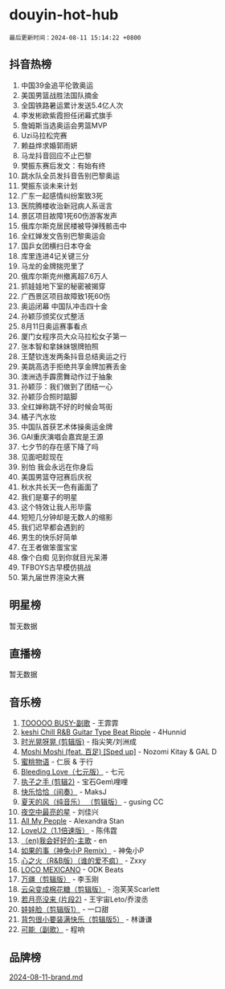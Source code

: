 # douyin-hot-hub

`最后更新时间：2024-08-11 15:14:22 +0800`

## 抖音热榜

1. 中国39金追平伦敦奥运
1. 美国男篮战胜法国队摘金
1. 全国铁路暑运累计发送5.4亿人次
1. 李发彬欧紫霞担任闭幕式旗手
1. 詹姆斯当选奥运会男篮MVP
1. Uzi马拉松完赛
1. 赖益烨求婚郭雨妍
1. 马龙抖音回应不止巴黎
1. 樊振东赛后发文：有始有终
1. 跳水队全员发抖音告别巴黎奥运
1. 樊振东谈未来计划
1. 广东一起感情纠纷案致3死
1. 医院腾楼收治新冠病人系谣言
1. 景区项目故障1死60伤游客发声
1. 俄库尔斯克居民楼被导弹残骸击中
1. 全红婵发文告别巴黎奥运会
1. 国乒女团横扫日本夺金
1. 库里连进4记关键三分
1. 马龙的金牌揣兜里了
1. 俄库尔斯克州撤离超7.6万人
1. 抓娃娃地下室的秘密被揭穿
1. 广西景区项目故障致1死60伤
1. 奥运闭幕 中国队冲击四十金
1. 孙颖莎颁奖仪式整活
1. 8月11日奥运赛事看点
1. 厦门女程序员大众马拉松女子第一
1. 张本智和拿妹妹银牌拍照
1. 王楚钦连发两条抖音总结奥运之行
1. 美跳高选手拒绝共享金牌加赛丢金
1. 澳洲选手霹雳舞动作过于抽象
1. 孙颖莎：我们做到了团结一心
1. 孙颖莎合照时踮脚
1. 全红婵称跳不好的时候会骂街
1. 橘子汽水妆
1. 中国队首获艺术体操奥运金牌
1. GAI重庆演唱会嘉宾是王源
1. 七夕节的存在感下降了吗
1. 见面吧趁现在
1. 别怕 我会永远在你身后
1. 美国男篮夺冠赛后庆祝
1. 秋水共长天一色有画面了
1. 我们是寨子的明星
1. 这个特效让我人形毕露
1. 短短几分钟却是无数人的缩影
1. 我们迟早都会遇到的
1. 男生的快乐好简单
1. 在王者做笨蛋宝宝
1. 像个白痴 见到你就目光呆滞
1. TFBOYS古早模仿挑战
1. 第九届世界渲染大赛

## 明星榜

暂无数据

## 直播榜

暂无数据

## 音乐榜

1. [TOOOOO BUSY-副歌](https://sf5-hl-cdn-tos.douyinstatic.com/obj/tos-cn-ve-2774/o0fmjGZetNDjSM5EimFs2QlzBg30YgByJMRQrC) - 王霏霏
1. [keshi Chill R&B Guitar Type Beat Ripple](https://sf3-cdn-tos.douyinstatic.com/obj/tos-cn-ve-2774/okQIfmitAB3HpgZQo0YCEFEACcDhQngn0fkFIC) - 4Hunnid
1. [时光晃呀晃 (剪辑版)](https://sf5-hl-cdn-tos.douyinstatic.com/obj/tos-cn-ve-2774/o8ACeQem3gwI1x3GIYGAfKG0LJebKFRJDwRwyW) - 指尖笑/刘洲成
1. [Moshi Moshi (feat. 百足) [Sped up]](https://sf5-hl-cdn-tos.douyinstatic.com/obj/tos-cn-ve-2774/ocCPFQcXJLeroaIdQLIGAoeeYM3OAUYGDguHXz) - Nozomi Kitay & GAL D
1. [蜜桃物语](https://sf5-hl-cdn-tos.douyinstatic.com/obj/tos-cn-ve-2774/oIhOSCZtIACtYU4XQkngiW9kCBfVD1Fz9IYeqL) - 仁辰 & 于行
1. [Bleeding Love（七元版）](https://sf5-hl-cdn-tos.douyinstatic.com/obj/tos-cn-ve-2774/oEgC9eZFHQ1MfSRnrfkzFp8AayDWqAQMABBgUs) - 七元
1. [执子之手 (剪辑2)](https://sf3-cdn-tos.douyinstatic.com/obj/tos-cn-ve-2774/oUoZLQjCc31XzqsBnBQUNgeKtYPBcgbFDwtfcu) - 宝石Gem\哩哩
1. [快乐恰恰（间奏）](https://sf5-hl-cdn-tos.douyinstatic.com/obj/tos-cn-ve-2774/oMesum3HvWQXJxuMFeVYzf54o2QzH5aEBPOCAn) - MaksJ
1. [夏天的风（纯音乐） （剪辑版）](https://sf5-hl-cdn-tos.douyinstatic.com/obj/tos-cn-ve-2774/oUzLjBZZFQAoNRmGokEeD5zfQCObp6UeFAnTa6) - gusing CC
1. [夜空中最亮的星](https://sf5-hl-cdn-tos.douyinstatic.com/obj/tos-cn-ve-2774/o4IfgGwqqnFeXEMGaS8JBzJAdayAaCeoxqbjCD) - 刘佳兴
1. [All My People](https://sf3-cdn-tos.douyinstatic.com/obj/tos-cn-ve-2774/c7773e6b7c3f4bd9b26cd85b0cfa4eff) - Alexandra Stan
1. [LoveU2（1.1倍速版）](https://sf5-hl-cdn-tos.douyinstatic.com/obj/tos-cn-ve-2774/oQMeDffLaEmgMwgCOEMAFCI6INzoFPgWdD0rsa) - 陈伟霆
1. [（en)我会好好的-主歌](https://sf3-cdn-tos.douyinstatic.com/obj/tos-cn-ve-2774/oUrYpIdrvCbA8m8yAZjbMWjUkL6tiinWMkBTs) - en
1. [如果的事（神兔小P Remix）](https://sf3-cdn-tos.douyinstatic.com/obj/tos-cn-ve-2774/okHtAffz3g4ZB0BMQn9iC9BC6AciI3xCmgQTqt) - 神兔小P
1. [心之火（R&B版）（谁的爱不疯）](https://sf5-hl-cdn-tos.douyinstatic.com/obj/tos-cn-ve-2774/okemkEDaIBBE3OosftCgMxlFkLQZRw37t36ZQv) - Zxxy
1. [LOCO MEXICANO](https://sf3-cdn-tos.douyinstatic.com/obj/tos-cn-ve-2774/owxVoxJorA4ILBfsMAjU6t7O1xW9w0tS7EYzh6) - ODK Beats
1. [万疆（剪辑版）](https://sf3-cdn-tos.douyinstatic.com/obj/tos-cn-ve-2774/ooG7oVgFlDTelKCjCsTTobQvbdtj1BBQXnfZd8) - 李玉刚
1. [云朵变成棉花糖（剪辑版）](https://sf5-hl-cdn-tos.douyinstatic.com/obj/tos-cn-ve-2774/o8LC84GQLALFfXeyJmh8KE61byVQYMMeAZLfEI) - 泡芙芙Scarlett
1. [若月亮没来 (片段2)](https://sf5-hl-cdn-tos.douyinstatic.com/obj/tos-cn-ve-2774/ocQavLLjkCOeDxGyYeIMGgNAIwJ0QXE1Ve3Fzv) - 王宇宙Leto/乔浚丞
1. [娃娃脸（剪辑版1）](https://sf5-hl-cdn-tos.douyinstatic.com/obj/tos-cn-ve-2774/oIimSCgQoNUePTAZ1Ba7TeADY4KetGYsVFeaaB) - 一口甜
1. [背包很小要装满快乐（剪辑版5）](https://sf6-cdn-tos.douyinstatic.com/obj/tos-cn-ve-2774/oUqSJIiBjw2pxsBAiQRmkbZGJrlGCMBPpIW90) - 林谦谦
1. [可能（副歌）](https://sf5-hl-cdn-tos.douyinstatic.com/obj/tos-cn-ve-2774/cde1731888894259b333569393c2fb51) - 程响

## 品牌榜

[2024-08-11-brand.md](2024-08-11-brand.md)
